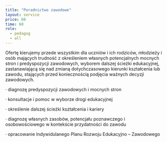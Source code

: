 ```yaml
---
title: "Poradnictwo zawodowe"
layout: service
price: 60
time: 60
role:
  - pedagog
  - all
---
```


Ofertę kierujemy przede wszystkim dla uczniów i ich rodziców, młodzieży i osób mających trudność z określeniem własnych potencjalnych mocnych stron i predyspozycji zawodowych, wyborem dalszej ścieżki edukacyjnej, zastanawiającą się nad zmianą dotychczasowego kierunki kształcenia lub zawodu, stających przed koniecznością podjęcia ważnych decyzji zawodowych.

· diagnozę predyspozycji zawodowych i mocnych stron

· konsultacje i pomoc w wyborze drogi edukacyjnej

· określenie dalszej ścieżki kształcenia i kariery

· diagnozę własnych zasobów, potencjału poznawczego i osobowościowego w kontekście przydatności do zawodu

· opracowanie Indywidulanego Planu Rozwoju Edukacyjno – Zawodowego

